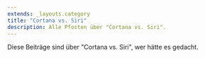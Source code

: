 ```yaml
---
extends: _layouts.category
title: "Cortana vs. Siri"
description: Alle Pfosten über "Cortana vs. Siri".
---
```

          
Diese Beiträge sind über "Cortana vs. Siri", wer hätte es gedacht.
          
